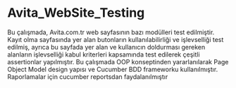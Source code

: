 # Avita_WebSite_Testing
Bu çalışmada, Avita.com.tr web sayfasının bazı modülleri test edilmiştir. Kayıt olma sayfasında yer alan butonların kullanılabilirliği ve işlevselliği test edilmiş, ayrıca bu sayfada yer alan ve kullanıcın doldurması gereken alanların işlevselliği kabul kriterleri kapsamında test edilerek çeşitli assertionlar yapılmıştır.
Bu çalışmada OOP konseptinden yararlanılarak Page Object Model design yapısı ve Cucumber BDD frameworku kullanılmıştır.
Raporlamalar için cucumber reportsdan faydalanılmıştır
